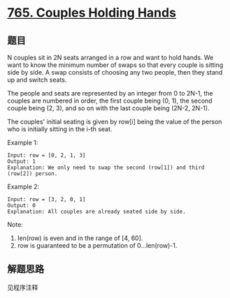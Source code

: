 # [765. Couples Holding Hands](https://leetcode-cn.com/problems/couples-holding-hands/)

## 题目

N couples sit in 2N seats arranged in a row and want to hold hands.  We want to know the minimum number of swaps so that every couple is sitting side by side.  A swap consists of choosing any two people, then they stand up and switch seats.

The people and seats are represented by an integer from 0 to 2N-1, the couples are numbered in order, the first couple being (0, 1), the second couple being (2, 3), and so on with the last couple being (2N-2, 2N-1).

The couples' initial seating is given by row[i] being the value of the person who is initially sitting in the i-th seat.

Example 1:

```text
Input: row = [0, 2, 1, 3]
Output: 1
Explanation: We only need to swap the second (row[1]) and third (row[2]) person.
```

Example 2:

```text
Input: row = [3, 2, 0, 1]
Output: 0
Explanation: All couples are already seated side by side.
```

Note:

1. len(row) is even and in the range of [4, 60].
1. row is guaranteed to be a permutation of 0...len(row)-1.

## 解题思路

见程序注释
